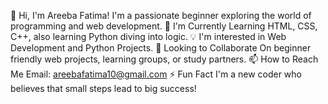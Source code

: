 👋 Hi, I'm Areeba Fatima! I'm a passionate beginner exploring the world of programming and web development.
🌱 I'm Currently Learning HTML, CSS, C++, also learning Python diving into logic.
💡 I'm interested in Web Development and Python Projects.
🤝 Looking to Collaborate On beginner friendly web projects, learning groups, or study partners.
📫 How to Reach Me
Email: areebafatima10@gmail.com
⚡ Fun Fact
I'm a new coder who believes that small steps lead to big success!


